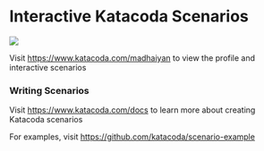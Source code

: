 # Interactive Katacoda Scenarios

[![](http://shields.katacoda.com/katacoda/madhaiyan/count.svg)](https://www.katacoda.com/madhaiyan "Get your profile on Katacoda.com")

Visit https://www.katacoda.com/madhaiyan to view the profile and interactive scenarios

### Writing Scenarios
Visit https://www.katacoda.com/docs to learn more about creating Katacoda scenarios

For examples, visit https://github.com/katacoda/scenario-example

